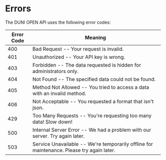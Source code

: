 # Errors

The DUNI OPEN API uses the following error codes:


Error Code | Meaning
---------- | -------
400 | Bad Request -- Your request is invalid.
401 | Unauthorized -- Your API key is wrong.
403 | Forbidden -- The data requested is hidden for administrators only.
404 | Not Found -- The specified data could not be found.
405 | Method Not Allowed -- You tried to access a data with an invalid method.
406 | Not Acceptable -- You requested a format that isn't json.
429 | Too Many Requests -- You're requesting too many data! Slow down!
500 | Internal Server Error -- We had a problem with our server. Try again later.
503 | Service Unavailable -- We're temporarily offline for maintenance. Please try again later.
